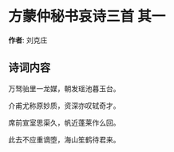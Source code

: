 # 方蒙仲秘书哀诗三首  其一

**作者**: 刘克庄

## 诗词内容

万驽骀里一龙媒，朝发瑶池暮玉台。

介甫尤称原妙质，资深亦叹轼奇才。

席前宣室思渠久，帆近蓬莱作么回。

此去不应重谪堕，海山笙鹤待君来。

